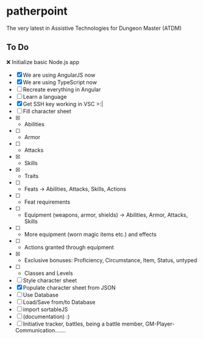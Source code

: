 # patherpoint
The very latest in Assistive Technologies for Dungeon Master (ATDM)

## To Do

:x: Initialize basic Node.js app
- [x] We are using AngularJS now
- [x] We are using TypeScript now
- [ ] Recreate everything in Angular
- [ ] Learn a language
- [x] Get SSH key working in VSC >:|
- [ ] Fill character sheet
- [x] - Abilities
- [ ] - Armor
- [ ] - Attacks
- [x] - Skills
- [x] - Traits
- [ ] - Feats -> Abilities, Attacks, Skills, Actions
- [ ] - Feat requirements
- [ ] - Equipment (weapons, armor, shields) -> Abilities, Armor, Attacks, Skills
- [ ] - More equipment (worn magic items etc.) and effects
- [ ] - Actions granted through equipment
- [x] - Exclusive bonuses: Proficiency, Circumstance, Item, Status, untyped
- [ ] - Classes and Levels
- [ ] Style character sheet
- [x] Populate character sheet from JSON
- [ ] Use Database
- [ ] Load/Save from/to Database
- [ ] import sortableJS
- [ ] (documentation) :)
- [ ] Initiative tracker, battles, being a battle member, GM-Player-Communication.......